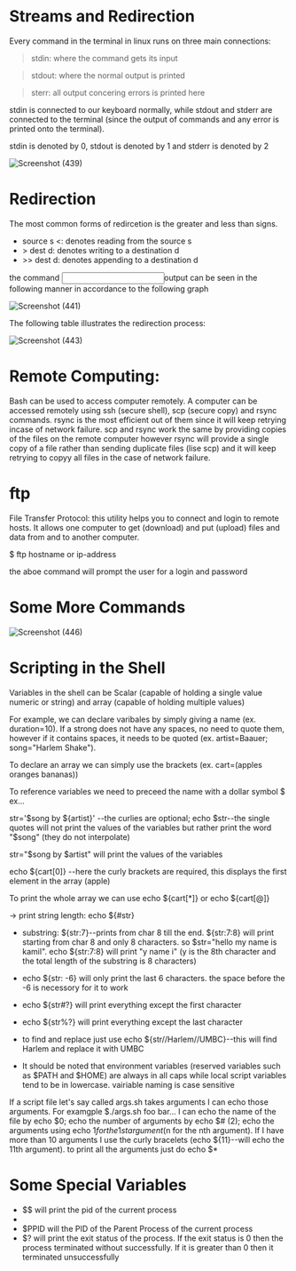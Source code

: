 # Streams and Redirection
Every command in the terminal in linux runs on three main connections: 

>stdin: where the command gets its input

>stdout: where the normal output is printed

>sterr: all output concering errors is printed here

stdin is connected to our keyboard normally, while stdout and stderr are connected to the terminal (since the output of commands and any error is printed onto the terminal).

stdin is denoted by 0, stdout is denoted by 1 and stderr is denoted by 2

![Screenshot (439)](https://user-images.githubusercontent.com/102430622/161391221-f8740172-51f7-4278-8468-dbf111bb2bdc.png)

# Redirection

The most common forms of redircetion is the greater and less than signs. 

- source s <: denotes reading from the source s
- \> dest d: denotes writing to a destination d
- \>> dest d: denotes appending to a destination d

the command <input comm>output can be seen in the following manner in accordance to the following graph

![Screenshot (441)](https://user-images.githubusercontent.com/102430622/161391342-75ee7e80-4dd3-4fac-837e-08e529fbbdd7.png)

The following table illustrates the redirection process:

![Screenshot (443)](https://user-images.githubusercontent.com/102430622/161391547-8cdc4abf-9e70-45b7-a677-2f6603f71680.png)

# Remote Computing:

Bash can be used to access computer remotely. A computer can be accessed remotely using ssh (secure shell), scp (secure copy) and rsync commands. rsync is the most efficient out of them since it will keep retrying incase of network failure. scp and rsync work the same by providing copies of the files on the remote computer however rsync will provide a single copy of a file rather than sending duplicate files (lise scp) and it will keep retrying to copyy all files in the case of network failure.

# ftp
File Transfer Protocol: this utility helps you to connect and login to remote hosts. It allows one computer to get (download) and put (upload) files and data from and to another computer. 

$ ftp hostname or ip-address

the aboe command will prompt the user for a login and password

# Some More Commands

![Screenshot (446)](https://user-images.githubusercontent.com/102430622/161391873-03016e5c-e759-4a1a-a78c-c6af9c37bb6e.png)

# Scripting in the Shell

Variables in the shell can be Scalar (capable of holding a single value numeric or string) and array (capable of holding multiple values)

For example, we can declare varibales by simply giving a name (ex. duration=10). If a strong does not have any spaces, no need to quote them, however if it contains spaces, it needs to be quoted (ex. artist=Baauer; song="Harlem Shake").

To declare an array we can simply use the brackets (ex. cart=(apples oranges bananas))

To reference variables we need to preceed the name with a dollar symbol $ ex...

str='$song by ${artist}' --the curlies are optional; echo $str--the single quotes will not print the values of the variables but rather print the word "$song" (they do not interpolate)

str="$song by $artist" will print the values of the variables

echo ${cart[0]} --here the curly brackets are required, this displays the first element in the array (apple)

To print the whole array we can use echo ${cart[\*]} or echo ${cart[@]}

-> print string length: echo ${#str}

- substring: ${str:7}--prints from char 8 till the end. ${str:7:8} will print starting from char 8 and only 8 characters. so $str="hello my name is kamil". echo ${str:7:8} will print "y name i" (y is the 8th character and the total length of the substring is 8 characters)

- echo ${str: -6} will only print the last 6 characters. the space before the -6 is necessory for it to work

- echo ${str#?} will print everything except the first character

- echo ${str%?} will print everything except the last character

- to find and replace just use echo ${str//Harlem//UMBC}--this will find Harlem and replace it with UMBC

- It should be noted that environment variables (reserved variables such as $PATH and $HOME) are always in all caps while local script variables tend to be in lowercase. vairiable naming is case sensitive

If a script file let's say called args.sh takes arguments I can echo those arguments. For examgple $./args.sh foo bar... I can echo the name of the file by echo $0; echo the number of arguments by echo $# (2); echo the arguments using echo $1 for the 1st argument ($n for the nth argument). If I have more than 10 arguments I use the curly bracelets (echo ${11}--will echo the 11th argument). to print all the arguments just do echo $*

# Some Special Variables

- $$ will print the pid of the current process 
- 
- $PPID will the PID of the Parent Process of the current process
- $? will print the exit status of the process. If the exit status is 0 then the process terminated without successfully. If it is greater than 0 then it terminated unsuccessfully



